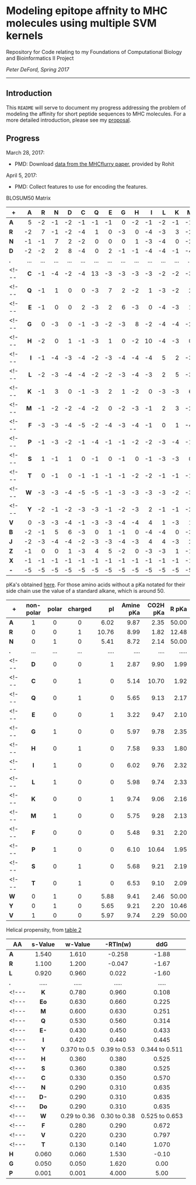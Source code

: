 # Modeling epitope affnity to MHC molecules using multiple SVM kernels

Repository for Code relating to my Foundations of Computational Biology and Bioinformatics II Project

_Peter DeFord, Spring 2017_

------------------------------------------------------------------------------------------------

## Introduction

This `README` will serve to document my progress addressing the problem of modeling the affinity for short peptide sequences to MHC molecules. For a more detailed introduction, please see my [proposal](DeFord_proposal.pdf).

## Progress

March 28, 2017:

* PMD: Download [data from the MHCflurry paper](https://www.dropbox.com/sh/t59rdyvna6tktd2/AAAGUFvx56jBhOngsXhrEnzaa?dl=0), provided by Rohit

April 5, 2017:

* PMD: Collect features to use for encoding the features.

BLOSUM50 Matrix

|**+**|   A|   R|   N|   D|   C|   Q|   E|   G|   H|   I|   L|   K|   M|   F|   P|   S|   T|   W|   Y|   V|   B|   J|   Z|   X|   -|
|-----|---:|---:|---:|---:|---:|---:|---:|---:|---:|---:|---:|---:|---:|---:|---:|---:|---:|---:|---:|---:|---:|---:|---:|---:|---:|
|**A**|   5|  -2|  -1|  -2|  -1|  -1|  -1|   0|  -2|  -1|  -2|  -1|  -1|  -3|  -1|   1|   0|  -3|  -2|   0|  -2|  -2|  -1|  -1|  -5|
|**R**|  -2|   7|  -1|  -2|  -4|   1|   0|  -3|   0|  -4|  -3|   3|  -2|  -3|  -3|  -1|  -1|  -3|  -1|  -3|  -1|  -3|   0|  -1|  -5|
|**N**|  -1|  -1|   7|   2|  -2|   0|   0|   0|   1|  -3|  -4|   0|  -2|  -4|  -2|   1|   0|  -4|  -2|  -3|   5|  -4|   0|  -1|  -5|
|**D**|  -2|  -2|   2|   8|  -4|   0|   2|  -1|  -1|  -4|  -4|  -1|  -4|  -5|  -1|   0|  -1|  -5|  -3|  -4|   6|  -4|   1|  -1|  -5|
|**.**| ...| ...| ...| ...| ...| ...| ...| ...| ...| ...| ...| ...| ...| ...| ...| ...| ...| ...| ...| ...| ...| ...| ...| ...| ...|
<!---|**C**|  -1|  -4|  -2|  -4|  13|  -3|  -3|  -3|  -3|  -2|  -2|  -3|  -2|  -2|  -4|  -1|  -1|  -5|  -3|  -1|  -3|  -2|  -3|  -1|  -5|--->
<!---|**Q**|  -1|   1|   0|   0|  -3|   7|   2|  -2|   1|  -3|  -2|   2|   0|  -4|  -1|   0|  -1|  -1|  -1|  -3|   0|  -3|   4|  -1|  -5|--->
<!---|**E**|  -1|   0|   0|   2|  -3|   2|   6|  -3|   0|  -4|  -3|   1|  -2|  -3|  -1|  -1|  -1|  -3|  -2|  -3|   1|  -3|   5|  -1|  -5|--->
<!---|**G**|   0|  -3|   0|  -1|  -3|  -2|  -3|   8|  -2|  -4|  -4|  -2|  -3|  -4|  -2|   0|  -2|  -3|  -3|  -4|  -1|  -4|  -2|  -1|  -5|--->
<!---|**H**|  -2|   0|   1|  -1|  -3|   1|   0|  -2|  10|  -4|  -3|   0|  -1|  -1|  -2|  -1|  -2|  -3|   2|  -4|   0|  -3|   0|  -1|  -5|--->
<!---|**I**|  -1|  -4|  -3|  -4|  -2|  -3|  -4|  -4|  -4|   5|   2|  -3|   2|   0|  -3|  -3|  -1|  -3|  -1|   4|  -4|   4|  -3|  -1|  -5|--->
<!---|**L**|  -2|  -3|  -4|  -4|  -2|  -2|  -3|  -4|  -3|   2|   5|  -3|   3|   1|  -4|  -3|  -1|  -2|  -1|   1|  -4|   4|  -3|  -1|  -5|--->
<!---|**K**|  -1|   3|   0|  -1|  -3|   2|   1|  -2|   0|  -3|  -3|   6|  -2|  -4|  -1|   0|  -1|  -3|  -2|  -3|   0|  -3|   1|  -1|  -5|--->
<!---|**M**|  -1|  -2|  -2|  -4|  -2|   0|  -2|  -3|  -1|   2|   3|  -2|   7|   0|  -3|  -2|  -1|  -1|   0|   1|  -3|   2|  -1|  -1|  -5|--->
<!---|**F**|  -3|  -3|  -4|  -5|  -2|  -4|  -3|  -4|  -1|   0|   1|  -4|   0|   8|  -4|  -3|  -2|   1|   4|  -1|  -4|   1|  -4|  -1|  -5|--->
<!---|**P**|  -1|  -3|  -2|  -1|  -4|  -1|  -1|  -2|  -2|  -3|  -4|  -1|  -3|  -4|  10|  -1|  -1|  -4|  -3|  -3|  -2|  -3|  -1|  -1|  -5|--->
<!---|**S**|   1|  -1|   1|   0|  -1|   0|  -1|   0|  -1|  -3|  -3|   0|  -2|  -3|  -1|   5|   2|  -4|  -2|  -2|   0|  -3|   0|  -1|  -5|--->
<!---|**T**|   0|  -1|   0|  -1|  -1|  -1|  -1|  -2|  -2|  -1|  -1|  -1|  -1|  -2|  -1|   2|   5|  -3|  -2|   0|   0|  -1|  -1|  -1|  -5|--->
<!---|**W**|  -3|  -3|  -4|  -5|  -5|  -1|  -3|  -3|  -3|  -3|  -2|  -3|  -1|   1|  -4|  -4|  -3|  15|   2|  -3|  -5|  -2|  -2|  -1|  -5|--->
<!---|**Y**|  -2|  -1|  -2|  -3|  -3|  -1|  -2|  -3|   2|  -1|  -1|  -2|   0|   4|  -3|  -2|  -2|   2|   8|  -1|  -3|  -1|  -2|  -1|  -5|--->
|**V**|   0|  -3|  -3|  -4|  -1|  -3|  -3|  -4|  -4|   4|   1|  -3|   1|  -1|  -3|  -2|   0|  -3|  -1|   5|  -3|   2|  -3|  -1|  -5|
|**B**|  -2|  -1|   5|   6|  -3|   0|   1|  -1|   0|  -4|  -4|   0|  -3|  -4|  -2|   0|   0|  -5|  -3|  -3|   6|  -4|   1|  -1|  -5|
|**J**|  -2|  -3|  -4|  -4|  -2|  -3|  -3|  -4|  -3|   4|   4|  -3|   2|   1|  -3|  -3|  -1|  -2|  -1|   2|  -4|   4|  -3|  -1|  -5|
|**Z**|  -1|   0|   0|   1|  -3|   4|   5|  -2|   0|  -3|  -3|   1|  -1|  -4|  -1|   0|  -1|  -2|  -2|  -3|   1|  -3|   5|  -1|  -5|
|**X**|  -1|  -1|  -1|  -1|  -1|  -1|  -1|  -1|  -1|  -1|  -1|  -1|  -1|  -1|  -1|  -1|  -1|  -1|  -1|  -1|  -1|  -1|  -1|  -1|  -5|
|**-**|  -5|  -5|  -5|  -5|  -5|  -5|  -5|  -5|  -5|  -5|  -5|  -5|  -5|  -5|  -5|  -5|  -5|  -5|  -5|  -5|  -5|  -5|  -5|  -5|   1|

pKa's obtained [here](http://academics.keene.edu/rblatchly/Chem220/hand/npaa/aawpka.htm).
For those amino acids without a pKa notated for their side chain
use the value of a standard alkane, which is around 50.

|**+**| non-polar | polar | charged |  pI   |Amine pKa|CO2H pKa| R pKa |
|-----|:---------:|:-----:|:-------:|------:|--------:|-------:|------:|
|**A**|    1      |   0   |    0    |  6.02 |  9.87   |  2.35  | 50.00 |
|**R**|    0      |   0   |    1    | 10.76 |  8.99   |  1.82  | 12.48 |
|**N**|    0      |   1   |    0    |  5.41 |  8.72   |  2.14  | 50.00 |
|**.**|   ...     |  ...  |   ...   |  .... |  ....   |  ....  | ..... |
<!---|**D**|    0      |   0   |    1    |  2.87 |  9.90   |  1.99  |  3.90 |--->
<!---|**C**|    0      |   1   |    0    |  5.14 | 10.70   |  1.92  |  8.37 |--->
<!---|**Q**|    0      |   1   |    0    |  5.65 |  9.13   |  2.17  | 50.00 |--->
<!---|**E**|    0      |   0   |    1    |  3.22 |  9.47   |  2.10  |  4.07 |--->
<!---|**G**|    1      |   0   |    0    |  5.97 |  9.78   |  2.35  | 50.00 |--->
<!---|**H**|    0      |   1   |    0    |  7.58 |  9.33   |  1.80  |  6.04 |--->
<!---|**I**|    1      |   0   |    0    |  6.02 |  9.76   |  2.32  | 50.00 |--->
<!---|**L**|    1      |   0   |    0    |  5.98 |  9.74   |  2.33  | 50.00 |--->
<!---|**K**|    0      |   0   |    1    |  9.74 |  9.06   |  2.16  | 10.48 |--->
<!---|**M**|    1      |   0   |    0    |  5.75 |  9.28   |  2.13  | 50.00 |--->
<!---|**F**|    0      |   0   |    0    |  5.48 |  9.31   |  2.20  | 50.00 |--->
<!---|**P**|    1      |   0   |    0    |  6.10 | 10.64   |  1.95  | 50.00 |--->
<!---|**S**|    0      |   1   |    0    |  5.68 |  9.21   |  2.19  | 50.00 |--->
<!---|**T**|    0      |   1   |    0    |  6.53 |  9.10   |  2.09  | 50.00 |--->
|**W**|    0      |   1   |    0    |  5.88 |  9.41   |  2.46  | 50.00 |
|**Y**|    0      |   1   |    0    |  5.65 |  9.21   |  2.20  | 10.46 |
|**V**|    1      |   0   |    0    |  5.97 |  9.74   |  2.29  | 50.00 |

Helical propensity, from [table 2](https://www.ncbi.nlm.nih.gov/pmc/articles/PMC2142718/pdf/8061613.pdf)

| AA     | s-Value      | w-Value      | -RTln(w)        | ddG            |
|--------|:------------:|:------------:|:---------------:|:--------------:|
| **A**  | 1.540        | 1.610        | -0.258          | -1.88          |
| **R**  | 1.100        | 1.200        | -0.047          | -1.67          |
| **L**  | 0.920        | 0.960        |  0.022          | -1.60          |
| **.**  | .....        | .....        |  .....          | .....          |
<!---| **K**  | 0.780        | 0.960        |  0.108          | -1.52          |--->
<!---| **Eo** | 0.630        | 0.660        |  0.225          | -1.40          |--->
<!---| **M**  | 0.600        | 0.630        |  0.251          | -1.37          |--->
<!---| **Q**  | 0.530        | 0.560        |  0.314          | -1.31          |--->
<!---| **E-** | 0.430        | 0.450        |  0.433          | -1.20          |--->
<!---| **I**  | 0.420        | 0.440        |  0.445          | -1.18          |--->
<!---| **Y**  | 0.370 to 0.5 | 0.39 to 0.53 |  0.344 to 0.511 | -1.28 to -1.11 |--->
<!---| **H**  | 0.360        | 0.380        |  0.525          | -1.10          |--->
<!---| **S**  | 0.360        | 0.380        |  0.525          | -1.10          |--->
<!---| **C**  | 0.330        | 0.350        |  0.570          | -1.06          |--->
<!---| **N**  | 0.290        | 0.310        |  0.635          | -1.00          |--->
<!---| **D-** | 0.290        | 0.310        |  0.635          | -1.00          |--->
<!---| **Do** | 0.290        | 0.310        |  0.635          | -1.00          |--->
<!---| **W**  | 0.29 to 0.36 | 0.30 to 0.38 |  0.525 to 0.653 | -1.10 to -0.97 |--->
<!---| **F**  | 0.280        | 0.290        |  0.672          | -0.95          |--->
<!---| **V**  | 0.220        | 0.230        |  0.797          | -0.83          |--->
<!---| **T**  | 0.130        | 0.140        |  1.070          | -0.56          |--->
| **H**  | 0.060        | 0.060        |  1.530          | -0.10          |
| **G**  | 0.050        | 0.050        |  1.620          |  0.00          |
| **P**  | 0.001        | 0.001        |  4.000          |  5.00          |
